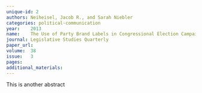 ```yaml
---
unique-id: 2
authors: Neiheisel, Jacob R., and Sarah Niebler
categories: political-communication
year:    2013
name:    The Use of Party Brand Labels in Congressional Election Campaigns.
journal: Legislative Studies Quarterly
paper_url:
volume:  38
issue:   3
pages:
additional_materials:
---
```


This is another abstract
